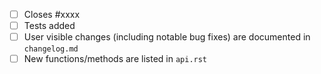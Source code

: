 <!-- Feel free to remove check-list items aren't relevant to your change -->

- [ ] Closes #xxxx
- [ ] Tests added
- [ ] User visible changes (including notable bug fixes) are documented in `changelog.md`
- [ ] New functions/methods are listed in `api.rst`
